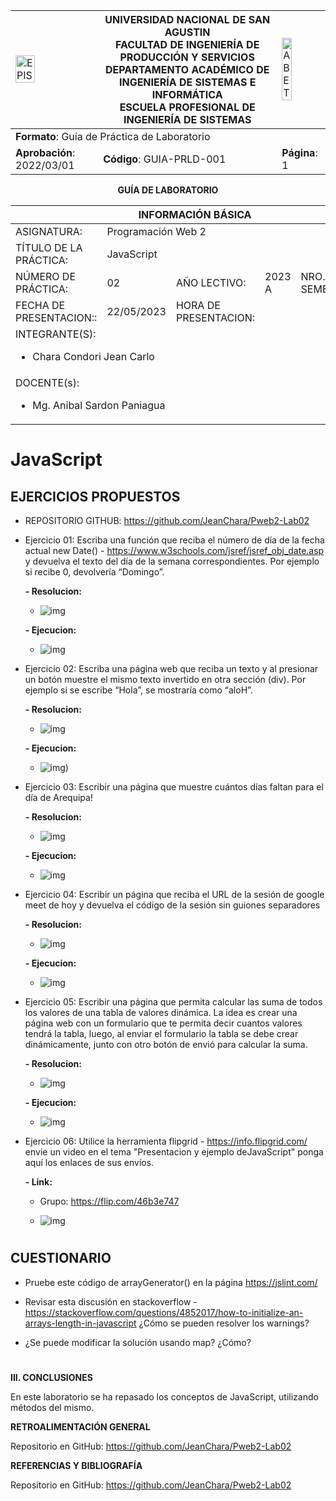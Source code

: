 <div align="center">
<table>
    <theader>
        <tr>
            <td><img src="https://github.com/rescobedoq/pw2/blob/main/epis.png?raw=true" alt="EPIS" style="width:50%; height:auto"/></td>
            <th>
                <span style="font-weight:bold;">UNIVERSIDAD NACIONAL DE SAN AGUSTIN</span><br />
                <span style="font-weight:bold;">FACULTAD DE INGENIERÍA DE PRODUCCIÓN Y SERVICIOS</span><br />
                <span style="font-weight:bold;">DEPARTAMENTO ACADÉMICO DE INGENIERÍA DE SISTEMAS E INFORMÁTICA</span><br />
                <span style="font-weight:bold;">ESCUELA PROFESIONAL DE INGENIERÍA DE SISTEMAS</span>
            </th>
            <td><img src="https://github.com/rescobedoq/pw2/blob/main/abet.png?raw=true" alt="ABET" style="width:50%; height:auto"/></td>
        </tr>
    </theader>
    <tbody>
        <tr><td colspan="3"><span style="font-weight:bold;">Formato</span>: Guía de Práctica de Laboratorio</td></tr>
        <tr><td><span style="font-weight:bold;">Aprobación</span>:  2022/03/01</td><td><span style="font-weight:bold;">Código</span>: GUIA-PRLD-001</td><td><span style="font-weight:bold;">Página</span>: 1</td></tr>
    </tbody>
</table>
</div>

<div align="center">
<span style="font-weight:bold;">GUÍA DE LABORATORIO</span><br />
</div>


<table>
<theader>
<tr><th colspan="6">INFORMACIÓN BÁSICA</th></tr>
</theader>
<tbody>
<tr><td>ASIGNATURA:</td><td colspan="5">Programación Web 2</td></tr>
<tr><td>TÍTULO DE LA PRÁCTICA:</td><td colspan="5">JavaScript</td></tr>
<tr>
<td>NÚMERO DE PRÁCTICA:</td><td>02</td><td>AÑO LECTIVO:</td><td>2023 A</td><td>NRO. SEMESTRE:</td><td>III</td>
</tr>
<tr>
<td>FECHA DE PRESENTACION::</td><td>22/05/2023</td><td>HORA DE PRESENTACION:</td><td></td>
</tr>
<tr><td colspan="6">INTEGRANTE(S):
    <ul>
        <li>Chara Condori Jean Carlo</li>            
    </ul>
</td>
</<tr>
<tr><td colspan="6">DOCENTE(s):
<ul>
<li>Mg. Anibal Sardon Paniagua</li>
</ul>
</td>
</<tr>
</tdbody>
</table>

# JavaScript

## EJERCICIOS PROPUESTOS
- REPOSITORIO GITHUB: https://github.com/JeanChara/Pweb2-Lab02

- Ejercicio 01: Escriba una función que reciba el número de día de la fecha actual new Date() - https://www.w3schools.com/jsref/jsref_obj_date.asp y devuelva el texto del día de la semana correspondientes. Por ejemplo si recibe 0, devolvería “Domingo”. 

    **- Resolucion:**

    - ![img](./img/imagen1.png)

    **- Ejecucion:**

    - ![img](./img/imagen2.png)

- Ejercicio 02: Escriba una página web que reciba un texto y al presionar un botón muestre el mismo texto invertido en otra sección (div). Por ejemplo si se escribe “Hola”, se mostraría como “aloH”.

    **- Resolucion:**

    - ![img](./img/imagen1.png)

    **- Ejecucion:**

    - ![img](./img/imagen2.png))


- Ejercicio 03: Escribir una página que muestre cuántos días faltan para el día de Arequipa!

    **- Resolucion:**

    - ![img](./img/imagen1.png)

    **- Ejecucion:**

    - ![img](./img/imagen2.png)

- Ejercicio 04: Escribir un página que reciba el URL de la sesión de google meet de hoy y devuelva el código de la sesión sin guiones separadores

    **- Resolucion:**

    - ![img](./img/imagen1.png)

    **- Ejecucion:**

    - ![img](./img/imagen2.png)

- Ejercicio 05: Escribir una página que permita calcular las suma de todos los valores de una tabla de valores dinámica. La idea es crear una página web con un formulario que te permita decir cuantos valores tendrá la tabla, luego, al enviar el formulario la tabla se debe crear dinámicamente, junto con otro botón de envió para calcular la suma.

    **- Resolucion:**

    - ![img](./img/imagen1.png)

    **- Ejecucion:**

    - ![img](./img/imagen2.png)

- Ejercicio 06: Utilice la herramienta flipgrid - https://info.flipgrid.com/ envie un video en el tema "Presentacion y ejemplo deJavaScript" ponga aquí los enlaces de sus envíos.

    **- Link:**

    - Grupo: https://flip.com/46b3e747

    - ![img](./imag/imagen2.png)
#

## CUESTIONARIO
- Pruebe este código de arrayGenerator() en la página https://jslint.com/ 
- Revisar esta discusión en stackoverflow - https://stackoverflow.com/questions/4852017/how-to-initialize-an-arrays-length-in-javascript ¿Cómo se pueden resolver los warnings?




- ¿Se puede modificar la solución usando map? ¿Cómo?







#

**III. CONCLUSIONES**

En este laboratorio se ha repasado los conceptos de JavaScript, utilizando métodos del mismo.

**RETROALIMENTACIÓN GENERAL**

Repositorio en GitHub: https://github.com/JeanChara/Pweb2-Lab02

**REFERENCIAS Y BIBLIOGRAFÍA**

Repositorio en GitHub: https://github.com/JeanChara/Pweb2-Lab02
